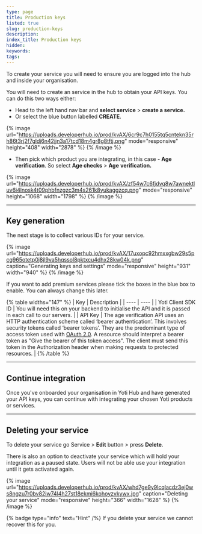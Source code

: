 ```yaml
---
type: page
title: Production keys
listed: true
slug: production-keys
description: 
index_title: Production keys
hidden: 
keywords: 
tags: 
---
```


To create your service you will need to ensure you are logged into the hub and inside your organisation.

You will need to create an service in the hub to obtain your API keys. You can do this two ways either:

- Head to the left hand nav bar and **select service** &gt; **create a service.**
- Or select the blue button labelled **CREATE**.

{% image url="https://uploads.developerhub.io/prod/kvAX/6cr9c7h0155tq5cntekn35rh86t3rj2f7gldj6n42jjn3a17tcd18m4gr8g8tftj.png" mode="responsive" height="408" width="2878" %}
{% /image %}

- Then pick which product you are integrating, in this case - **Age verification**. So select **Age checks** &gt; **Age** **verification.**

{% image url="https://uploads.developerhub.io/prod/kvAX/zf54w7c6fjdvq8w7awnektluv6i4lnosk4t09phbfnzgzc3m4s261k8yukaggzcq.png" mode="responsive" height="1068" width="1798" %}
{% /image %}

---

## Key generation

The next stage is to collect various IDs for your service.

{% image url="https://uploads.developerhub.io/prod/kvAX/17uxopc92hmxxgbw29s5pcg965otetp0j8jl9va5hqssol8pktxcu4dhx28kw04k.png" caption="Generating keys and settings" mode="responsive" height="931" width="940" %}
{% /image %}

If you want to add premium services please tick the boxes in the blue box to enable. You can always change this later.

{% table widths="147" %}
| Key | Description | 
| ---- | ---- | 
| Yoti Client SDK ID | You will need this on your backend to initialise the API and it is passed in each call to our servers. | 
| API Key | The age verification API uses an HTTP authentication scheme called ‘bearer authentication’. This involves security tokens called ‘bearer tokens’. They are the predominant type of access token used with [OAuth 2.0](https://oauth.net/2/). A resource should interpret a bearer token as "Give the bearer of this token access". The client must send this token in the Authorization header when making requests to protected resources. | 
{% /table %}

---

## Continue integration

Once you've onboarded your organisation in Yoti Hub and have generated your API keys, you can continue with integrating your chosen Yoti products or services.

---

## Deleting your service

To delete your service go Service &gt; **Edit** button &gt; press **Delete**.

There is also an option to deactivate your service which will hold your integration as a paused state. Users will not be able use your integration until it gets activated again.

{% image url="https://uploads.developerhub.io/prod/kvAX/whd7ge9y9lcqlacdz3ej0ws8ngzu7r0bv82iw74l4h27st18ekmi6kohoyzvkywx.jpg" caption="Deleting your service" mode="responsive" height="366" width="1628" %}
{% /image %}

{% badge type="info" text="Hint" /%} If you delete your service we cannot recover this for you.